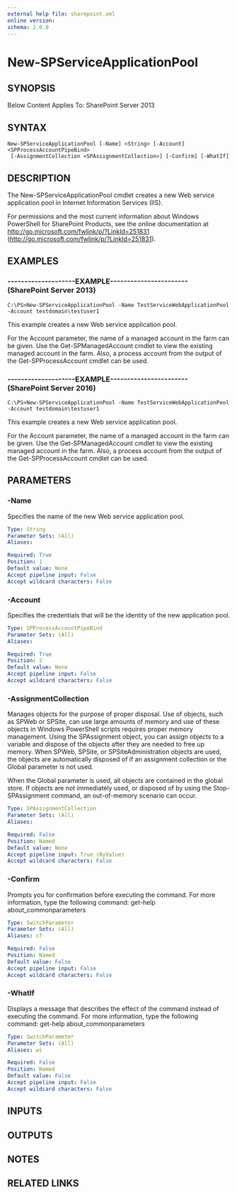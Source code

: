 ```yaml
---
external help file: sharepoint.xml
online version: 
schema: 2.0.0
---
```


# New-SPServiceApplicationPool

## SYNOPSIS
Below Content Applies To: SharePoint Server 2013

## SYNTAX

```
New-SPServiceApplicationPool [-Name] <String> [-Account] <SPProcessAccountPipeBind>
 [-AssignmentCollection <SPAssignmentCollection>] [-Confirm] [-WhatIf]
```

## DESCRIPTION
The New-SPServiceApplicationPool cmdlet creates a new Web service application pool in Internet Information Services (IIS).

For permissions and the most current information about Windows PowerShell for SharePoint Products, see the online documentation at http://go.microsoft.com/fwlink/p/?LinkId=251831 (http://go.microsoft.com/fwlink/p/?LinkId=251831).

## EXAMPLES

### --------------------EXAMPLE----------------------- (SharePoint Server 2013)
```
C:\PS>New-SPServiceApplicationPool -Name TestServiceWebApplicationPool -Account testdomain\testuser1
```

This example creates a new Web service application pool.

For the Account parameter, the name of a managed account in the farm can be given.
Use the Get-SPManagedAccount cmdlet to view the existing managed account in the farm.
Also, a process account from the output of the Get-SPProcessAccount cmdlet can be used.

### --------------------EXAMPLE----------------------- (SharePoint Server 2016)
```
C:\PS>New-SPServiceApplicationPool -Name TestServiceWebApplicationPool -Account testdomain\testuser1
```

This example creates a new Web service application pool.

For the Account parameter, the name of a managed account in the farm can be given.
Use the Get-SPManagedAccount cmdlet to view the existing managed account in the farm.
Also, a process account from the output of the Get-SPProcessAccount cmdlet can be used.

## PARAMETERS

### -Name
Specifies the name of the new Web service application pool.

```yaml
Type: String
Parameter Sets: (All)
Aliases: 

Required: True
Position: 1
Default value: None
Accept pipeline input: False
Accept wildcard characters: False
```

### -Account
Specifies the credentials that will be the identity of the new application pool.

```yaml
Type: SPProcessAccountPipeBind
Parameter Sets: (All)
Aliases: 

Required: True
Position: 2
Default value: None
Accept pipeline input: False
Accept wildcard characters: False
```

### -AssignmentCollection
Manages objects for the purpose of proper disposal.
Use of objects, such as SPWeb or SPSite, can use large amounts of memory and use of these objects in Windows PowerShell scripts requires proper memory management.
Using the SPAssignment object, you can assign objects to a variable and dispose of the objects after they are needed to free up memory.
When SPWeb, SPSite, or SPSiteAdministration objects are used, the objects are automatically disposed of if an assignment collection or the Global parameter is not used.

When the Global parameter is used, all objects are contained in the global store.
If objects are not immediately used, or disposed of by using the Stop-SPAssignment command, an out-of-memory scenario can occur.

```yaml
Type: SPAssignmentCollection
Parameter Sets: (All)
Aliases: 

Required: False
Position: Named
Default value: None
Accept pipeline input: True (ByValue)
Accept wildcard characters: False
```

### -Confirm
Prompts you for confirmation before executing the command.
For more information, type the following command: get-help about_commonparameters

```yaml
Type: SwitchParameter
Parameter Sets: (All)
Aliases: cf

Required: False
Position: Named
Default value: False
Accept pipeline input: False
Accept wildcard characters: False
```

### -WhatIf
Displays a message that describes the effect of the command instead of executing the command.
For more information, type the following command: get-help about_commonparameters

```yaml
Type: SwitchParameter
Parameter Sets: (All)
Aliases: wi

Required: False
Position: Named
Default value: False
Accept pipeline input: False
Accept wildcard characters: False
```

## INPUTS

## OUTPUTS

## NOTES

## RELATED LINKS

